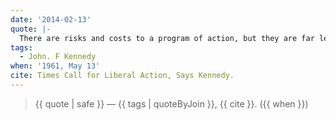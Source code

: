 ```yaml
---
date: '2014-02-13'
quote: |-
  There are risks and costs to a program of action, but they are far less than the long-range risks and costs of comfortable inaction.
tags:
  - John. F Kennedy
when: '1961, May 13'
cite: Times Call for Liberal Action, Says Kennedy.
---
```


> {{ quote | safe }}
> — {{ tags | quoteByJoin }}, {{ cite }}. ({{ when }})
